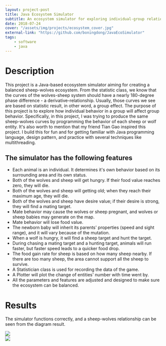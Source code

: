 ```yaml
---
layout: project-post
title: Java Ecosystem Simulator
subtitle: An ecosystem simulator for exploring individual-group relationship.
date: 2018-07-24
cover: "/assets/img/projects/ecosystem_cover.jpg"
external-link: "https://github.com/boningdong/JavaEcoSimulator"
tags:
    - software
    - java
---
```

# Description
This project is a Java-based ecosystem simulator aiming for creating a balanced sheep-wolves ecosystem. From the statistic class, we know that the curves of the wolves-sheep system should have a nearly 180-degree phase difference - a derivative-relationship. Usually, those curves we see are based on statistic result, in other word, a group effect. The purpose of this project is to explore how individual behavior in a group will affect group behavior. Specifically, in this project, I was trying to produce the same sheep-wolves curves by programming the behavior of each sheep or wolf entity.
It's also worth to mention that my friend Tian Gao inspired this project. I build this for fun and for getting familiar with Java programming language, design pattern, and practice with several techniques like multithreading.
## The simulator has the following features
- Each animal is an individual. It determines it's own behavior based on its surrounding area and its own status.
- Both of the wolves and sheep will get hungry. If their food value reaches zero, they will die.
- Both of the wolves and sheep will getting old; when they reach their maximum age, they will die.
- Both of the wolves and sheep have desire value; if their desire is strong, they will find a mating target.
- Mate behavior may cause the wolves or sheep pregnant, and wolves or sheep babies may generate on the map.
- Mate behavior will lose food value.
- The newborn baby will inherit its parents' properties (speed and sight range), and it will vary because of the mutation.
- When a wolf is hungry, it will find a sheep target and hunt the target.
- During chasing a mating target and a hunting target, animals will run faster, but faster speed leads to a quicker food drop.
- The food gain rate for sheep is based on how many sheep nearby. If there are too many sheep, the area cannot support all the sheep to survive.
- A Statistician class is used for recording the data of the game.
- A Plotter will plot the change of entities' number with time went by.
- All the parameters and features are adjusted and designed to make sure the ecosystem can be balanced.
# Results
The simulator functions correctly, and a sheep-wolves relationship can be seen from the diagram result.
<div class="row justify-content-center d-flex">
    <div class="col-md-9">
        <img class="project-photo mx-auto my-2 my-md-4" src="{{ site.baseurl }}/assets/img/projects/ecosystem_1.gif">
    </div>
</div>
<div class="row justify-content-center">
    <div class="col-md-9">
        <img class="project-photo mx-auto my-2 my-md-4" src="{{ site.baseurl }}/assets/img/projects/ecosystem_2.gif">
    </div>
</div>